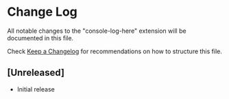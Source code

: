 # Change Log

All notable changes to the "console-log-here" extension will be documented in this file.

Check [Keep a Changelog](http://keepachangelog.com/) for recommendations on how to structure this file.

## [Unreleased]

- Initial release